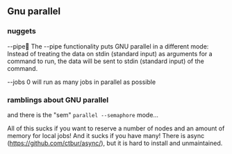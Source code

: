 ## Gnu parallel 

### nuggets

--pipe
The --pipe functionality puts GNU parallel in a different mode: Instead of treating the data on stdin (standard input) as arguments for a command to run, the data will be sent to stdin (standard input) of the command.

--jobs 0 will run as many jobs in parallel as possible


### ramblings about GNU parallel

and there is the "sem" `parallel --semaphore` mode... 

All of this sucks if you want to reserve a number of nodes and an amount of memory for local jobs! And it sucks if you have many!
There is async (https://github.com/ctbur/async/), but it is hard to install and unmaintained.